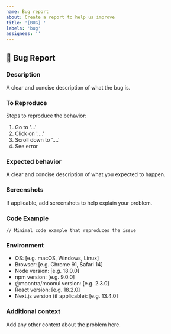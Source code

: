 ```yaml
---
name: Bug report
about: Create a report to help us improve
title: '[BUG] '
labels: 'bug'
assignees: ''
---
```


## 🐛 Bug Report

### Description
A clear and concise description of what the bug is.

### To Reproduce
Steps to reproduce the behavior:
1. Go to '...'
2. Click on '....'
3. Scroll down to '....'
4. See error

### Expected behavior
A clear and concise description of what you expected to happen.

### Screenshots
If applicable, add screenshots to help explain your problem.

### Code Example
```tsx
// Minimal code example that reproduces the issue
```

### Environment
- OS: [e.g. macOS, Windows, Linux]
- Browser: [e.g. Chrome 91, Safari 14]
- Node version: [e.g. 18.0.0]
- npm version: [e.g. 9.0.0]
- @moontra/moonui version: [e.g. 2.3.0]
- React version: [e.g. 18.2.0]
- Next.js version (if applicable): [e.g. 13.4.0]

### Additional context
Add any other context about the problem here.